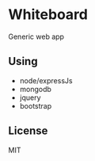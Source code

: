 # Whiteboard

Generic web app

## Using

* node/expressJs
* mongodb
* jquery
* bootstrap

## License

MIT